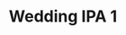 ---
title: Wedding IPA 1
bjcp_cat: Double IPA (22 A)
brew_date: May 11, 2022
type: homebrew_recipe
short_description: 
page_url: /recipes/Wedding_IPA_1.html
---